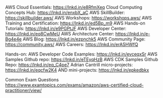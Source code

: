 AWS Cloud Essentials: https://lnkd.in/e8RfmXeq
Cloud Computing Concepts Hub: https://lnkd.in/enxbX_aC
AWS SkillBuilder: https://skillbuilder.aws/
AWS Workshops: https://workshops.aws/
AWS Training and Certification: https://lnkd.in/ed5Bp_m9
AWS Hands-on Tutorials: https://lnkd.in/e9PGPtJF
AWS Developer Center: https://lnkd.in/eq8CwMeU
AWS Architecture Center: https://lnkd.in/e-Bg4e4e
AWS Blog: https://lnkd.in/ezpnchk5
AWS Community Page: https://community.aws/
AWS Careers: https://lnkd.in/erASHWfQ

Hands-on:
AWS Developer Code Examples: https://lnkd.in/evceqxSr
AWS Samples Github repo: https://lnkd.in/eTEyqHzB
AWS CDK Samples Github Repo: https://lnkd.in/eq_C4pe7
Adrian Cantrill micro-projects: https://lnkd.in/eqcfw2K4
AND mini-projects: https://lnkd.in/epkedbkx

Common Exam Questions
https://www.examtopics.com/exams/amazon/aws-certified-cloud-practitioner/view/